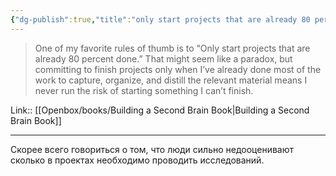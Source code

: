 ```yaml
---
{"dg-publish":true,"title":"only start projects that are already 80 percent done","tags":["quotes"],"date":"2023-02-05T18:21:24+04:00","modified_at":"2023-06-09T16:40:45+03:00","alias":"only start projects that are already 80 percent done","dg-path":"/quotes/202302051821.md","permalink":"/quotes/202302051821/","dgPassFrontmatter":true}
---
```



> One of my favorite rules of thumb is to “Only start projects that are already 80 percent done.” That might seem like a paradox, but committing to finish projects only when I’ve already done most of the work to capture, organize, and distill the relevant material means I never run the risk of starting something I can’t finish.

Link:: [[Openbox/books/Building a Second Brain Book\|Building a Second Brain Book]]

---

Скорее всего говориться о том, что люди сильно недооценивают сколько в проектах необходимо проводить исследований.